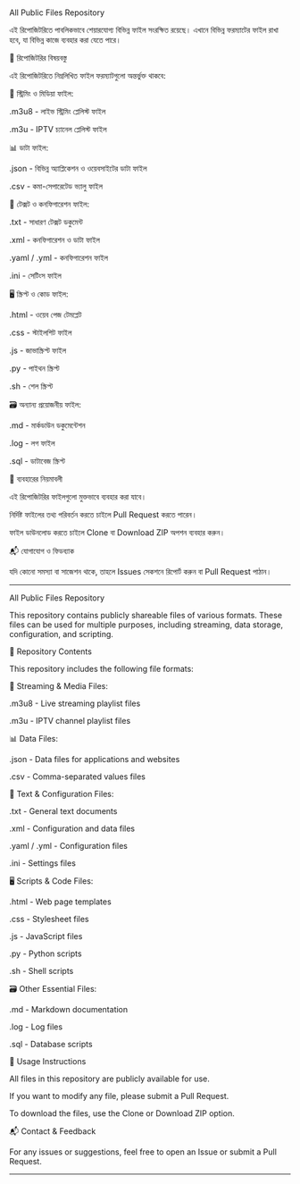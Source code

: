#

All Public Files Repository

এই রিপোজিটরিতে পাবলিকভাবে শেয়ারযোগ্য বিভিন্ন ফাইল সংরক্ষিত রয়েছে। এখানে বিভিন্ন ফরম্যাটের ফাইল রাখা হবে, যা বিভিন্ন কাজে ব্যবহার করা যেতে পারে।

📂 রিপোজিটরির বিষয়বস্তু

এই রিপোজিটরিতে নিম্নলিখিত ফাইল ফরম্যাটগুলো অন্তর্ভুক্ত থাকবে:

🎥 স্ট্রিমিং ও মিডিয়া ফাইল:

.m3u8 - লাইভ স্ট্রিমিং প্লেলিস্ট ফাইল

.m3u - IPTV চ্যানেল প্লেলিস্ট ফাইল


📊 ডাটা ফাইল:

.json - বিভিন্ন অ্যাপ্লিকেশন ও ওয়েবসাইটের ডাটা ফাইল

.csv - কমা-সেপারেটেড ভ্যালু ফাইল


📜 টেক্সট ও কনফিগারেশন ফাইল:

.txt - সাধারণ টেক্সট ডকুমেন্ট

.xml - কনফিগারেশন ও ডাটা ফাইল

.yaml / .yml - কনফিগারেশন ফাইল

.ini - সেটিংস ফাইল


🖥️ স্ক্রিপ্ট ও কোড ফাইল:

.html - ওয়েব পেজ টেমপ্লেট

.css - স্টাইলশিট ফাইল

.js - জাভাস্ক্রিপ্ট ফাইল

.py - পাইথন স্ক্রিপ্ট

.sh - শেল স্ক্রিপ্ট


🗃️ অন্যান্য প্রয়োজনীয় ফাইল:

.md - মার্কডাউন ডকুমেন্টেশন

.log - লগ ফাইল

.sql - ডাটাবেজ স্ক্রিপ্ট


📌 ব্যবহারের নিয়মাবলী

এই রিপোজিটরির ফাইলগুলো মুক্তভাবে ব্যবহার করা যাবে।

নির্দিষ্ট ফাইলের তথ্য পরিবর্তন করতে চাইলে Pull Request করতে পারেন।

ফাইল ডাউনলোড করতে চাইলে Clone বা Download ZIP অপশন ব্যবহার করুন।


📬 যোগাযোগ ও ফিডব্যাক

যদি কোনো সমস্যা বা সাজেশন থাকে, তাহলে Issues সেকশনে রিপোর্ট করুন বা Pull Request পাঠান।


---



All Public Files Repository

This repository contains publicly shareable files of various formats. These files can be used for multiple purposes, including streaming, data storage, configuration, and scripting.

📂 Repository Contents

This repository includes the following file formats:

🎥 Streaming & Media Files:

.m3u8 - Live streaming playlist files

.m3u - IPTV channel playlist files


📊 Data Files:

.json - Data files for applications and websites

.csv - Comma-separated values files


📜 Text & Configuration Files:

.txt - General text documents

.xml - Configuration and data files

.yaml / .yml - Configuration files

.ini - Settings files


🖥️ Scripts & Code Files:

.html - Web page templates

.css - Stylesheet files

.js - JavaScript files

.py - Python scripts

.sh - Shell scripts


🗃️ Other Essential Files:

.md - Markdown documentation

.log - Log files

.sql - Database scripts


📌 Usage Instructions

All files in this repository are publicly available for use.

If you want to modify any file, please submit a Pull Request.

To download the files, use the Clone or Download ZIP option.


📬 Contact & Feedback

For any issues or suggestions, feel free to open an Issue or submit a Pull Request.


---

